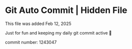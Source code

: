 # Git Auto Commit | Hidden File

This file was added Feb 12, 2025

Just for fun and keeping my daily git commit active 🤪

commit number: 1243047
